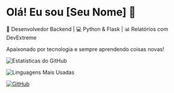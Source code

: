# Olá! Eu sou [Seu Nome] 👋
🚀 Desenvolvedor Backend | 💻 Python & Flask | 📊 Relatórios com DevExtreme

Apaixonado por tecnologia e sempre aprendendo coisas novas! 

![Estatísticas do GitHub](https://github-readme-stats.vercel.app/api?username=HandleiDBG&show_icons=true&theme=dark)

![Linguagens Mais Usadas](https://github-readme-stats.vercel.app/api/top-langs/?username=HandleiDBG&layout=compact&theme=dark)

[![GitHub](https://img.shields.io/github/followers/HandleiDBG?label=Seguidores&style=social)](https://github.com/SEU_USUARIO)
